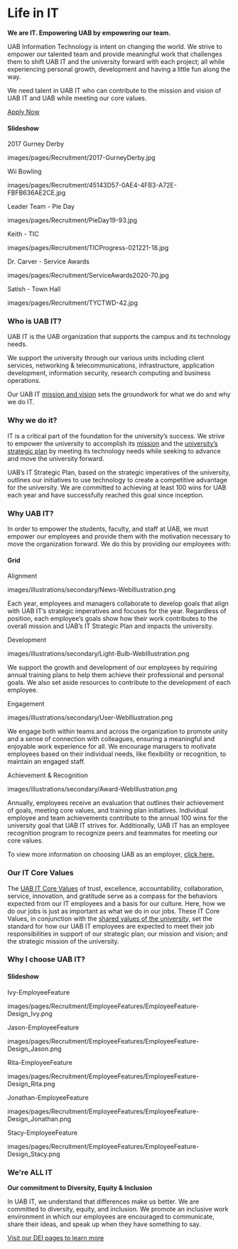 # Life in IT

**We are IT. Empowering UAB by empowering our team.**

UAB Information Technology is intent on changing the world. We strive to empower our talented team and provide meaningful work that challenges them to shift UAB IT and the university forward with each project; all while experiencing personal growth, development and having a little fun along the way.

We need talent in UAB IT who can contribute to the mission and vision of UAB IT and UAB while meeting our core values. 

[ Apply Now](https://uab.taleo.net/careersection/ext/jobsearch.ftl?lang=en)

#### Slideshow

2017 Gurney Derby

images/pages/Recruitment/2017-GurneyDerby.jpg

Wii Bowling

images/pages/Recruitment/45143D57-0AE4-4FB3-A72E-FBFB636AE2CE.jpg

Leader Team - Pie Day

images/pages/Recruitment/PieDay19-93.jpg

Keith - TIC

images/pages/Recruitment/TICProgress-021221-18.jpg

Dr. Carver - Service Awards

images/pages/Recruitment/ServiceAwards2020-70.jpg

Satish - Town Hall

images/pages/Recruitment/TYCTWD-42.jpg

### Who is UAB IT?

UAB IT is the UAB organization that supports the campus and its technology needs.

We support the university through our various units including client services, networking & telecommunications, infrastructure, application development, information security, research computing and business operations.

Our UAB IT [mission and vision](https://www.uab.edu/it/home/about) sets the groundwork for what we do and why we do IT.

### Why we do it?

IT is a critical part of the foundation for the university’s success. We strive to empower the university to accomplish its [mission](https://www.uab.edu/plan/the-plan/mission-vision-shared-values) and the [university’s strategic plan](https://www.uab.edu/plan/) by meeting its technology needs while seeking to advance and move the university forward.

UAB’s IT Strategic Plan, based on the strategic imperatives of the university, outlines our initiatives to use technology to create a competitive advantage for the university. We are committed to achieving at least 100 wins for UAB each year and have successfully reached this goal since inception.

### Why UAB IT?

In order to empower the students, faculty, and staff at UAB, we must empower our employees and provide them with the motivation necessary to move the organization forward. We do this by providing our employees with:

#### Grid

Alignment

images/illustrations/secondary/News-WebIllustration.png

<p>
Each year, employees and managers collaborate to develop goals that align with UAB IT’s strategic imperatives and focuses for the year.  Regardless of position, each employee’s goals show how their work contributes to the overall mission and UAB’s IT Strategic Plan and impacts the university. 
</p>

Development

images/illustrations/secondary/Light-Bulb-WebIllustration.png

<p>
We support the growth and development of our employees by requiring annual training plans to help them achieve their professional and personal goals.  We also set aside resources to contribute to the development of each employee.
</p>

Engagement

images/illustrations/secondary/User-WebIllustration.png

<p>
We engage both within teams and across the organization to promote unity and a sense of connection with colleagues, ensuring a meaningful and enjoyable work experience for all.  We encourage managers to motivate employees based on their individual needs, like flexibility or recognition, to maintain an engaged staff. 
</p>

Achievement & Recognition

images/illustrations/secondary/Award-WebIllustration.png

<p>
Annually, employees receive an evaluation that outlines their achievement of goals, meeting core values, and training plan initiatives. Individual employee and team achievements contribute to the annual 100 wins for the university goal that UAB IT strives for.  Additionally, UAB IT has an employee recognition program to recognize peers and teammates for meeting our core values.
</p>



To view more information on choosing UAB as an employer, [click here.](https://www.uab.edu/humanresources/home/careers/why-uab)

### Our IT Core Values

The [UAB IT Core Values](https://www.uab.edu/it/home/about) of trust, excellence, accountability, collaboration, service, innovation, and gratitude serve as a compass for the behaviors expected from our IT employees and a basis for our culture. Here, how we do our jobs is just as important as what we do in our jobs. These IT Core Values, in conjunction with the [shared values of the university,](https://www.uab.edu/plan/the-plan/mission-vision-shared-values) set the standard for how our UAB IT employees are expected to meet their job responsibilities in support of our strategic plan; our mission and vision; and the strategic mission of the university.

### Why I choose UAB IT?

#### Slideshow

Ivy-EmployeeFeature

images/pages/Recruitment/EmployeeFeatures/EmployeeFeature-Design_Ivy.png

Jason-EmployeeFeature

images/pages/Recruitment/EmployeeFeatures/EmployeeFeature-Design_Jason.png

Rita-EmployeeFeature

images/pages/Recruitment/EmployeeFeatures/EmployeeFeature-Design_Rita.png

Jonathan-EmployeeFeature

images/pages/Recruitment/EmployeeFeatures/EmployeeFeature-Design_Jonathan.png

Stacy-EmployeeFeature

images/pages/Recruitment/EmployeeFeatures/EmployeeFeature-Design_Stacy.png

### We're ALL IT

**Our commitment to Diversity, Equity & Inclusion**

In UAB IT, we understand that differences make us better. We are committed to diversity, equity, and inclusion. We promote an inclusive work environment in which our employees are encouraged to communicate, share their ideas, and speak up when they have something to say.

[Visit our DEI pages to learn more](about/diversity-equity-and-inclusion/dei-at-uab-it)